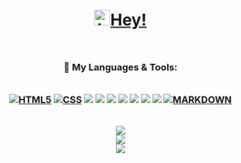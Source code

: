 <!-- 🚀Jackson Goodman's Github Profile Readme!🚀 -->
<header>
<h1 align = "center">
<a align = "center" href="https://jacksonrgoodman.github.io">
<img src="https://user-images.githubusercontent.com/1303154/88677602-1635ba80-d120-11ea-84d8-d263ba5fc3c0.gif" width="28px" alt="hi">Hey!</a>
<br/>
 <!-- Title
My name is Jackson!<br/>My Job Is To Learn, Help & Code!<br/> Nashville🎸/ TN❤<br/>
-->
<!-- Learning Skills
🌱 I’m currently learning: <a href= "https://nashvillesoftwareschool.com/programs/full-time-bootcamps/"><em>Back-End Web Development</em></a> @ <br/><a href="https://nashvillesoftwareschool.com/">
<img src = "https://img.shields.io/badge/NASHVILLE_SOFTWARE_SCHOOL%20-ef5236?&style=for-the-badge&logo=circle&logoColor=white" width=600/></a>
-->
<!-- Big Linktree Button
<br/>
Check Out My
<a href="https://www.linktr.ee/jacksonrgoodman">
<br/>
<img src = "https://img.shields.io/badge/LINKTR.EE/%20-darkgreen?&style=for-the-badge&logo=linktree&logoColor=white" width=450/>
</a>
-->
<!-- Generic Social Buttons
<p align="center">
<a href="https://www.linkedin.com/in/jacksonrgoodman/"><img align= "center" src="https://img.shields.io/badge/-Linked%20In-0e76a8?style=flat&labelColor=0e76a8&logo=linkedin&logoColor=white" /></a>
<a href="mailto:jacksonrgoodman@gmail.com"><img align= "center" src="https://img.shields.io/badge/-jacksonrgoodman@gmail.com-c0392b?style=flat&labelColor=c0392b&logo=gmail&logoColor=white" /></a> 
<a href="https://dev.to/jacksonrgoodman/"><img align= "center" src="https://img.shields.io/badge/-DEV.TO%20%20-%23323330.svg?style=flat&logo=dev-dot-to&logoColor=white" /></a>
-->
</h1>
</header>
<main>
<h3 style="..." align="center">
 🔭 My Languages & Tools:
<br/><br/>
<p align="center">
<!-- HTML5 -->
<a href="https://www.codecademy.com/learn/learn-html">
<img src="https://img.shields.io/badge/html5%20-%23E34F26.svg?&style=for-the-badge&logo=html5&logoColor=white" alt="HTML5"/></a>
<!-- CSS -->
<a href="https://www.codecademy.com/learn/learn-css">
<img src="https://img.shields.io/badge/css3%20-%231572B6.svg?&style=for-the-badge&logo=css3&logoColor=white" alt="CSS"/></a>
<!-- Node.js
<a href="https://nodejs.org/en/about/">
<img src="https://img.shields.io/badge/node.js%20-%2343853D.svg?&style=for-the-badge&logo=node-dot-js&logoColor=white" alt="NODE.JS"/></a>
-->
<!-- JS -->
<a href="https://www.codecademy.com/catalog/language/javascript">
<img src="https://img.shields.io/badge/javascript%20-%23323330.svg?&style=for-the-badge&logo=javascript&logoColor=%23F7DF1E"/></a>
<!-- React -->
<a href="https://reactjs.org/docs/hello-world.html">
<img src="https://img.shields.io/badge/React-20232A?style=for-the-badge&logo=react&logoColor=61DAFB" /></a>
<!-- Figma -->
<a href = "https://www.toptal.com/designers/ui/figma-design-tool">
<img src="https://img.shields.io/badge/Figma-F24E1E?style=for-the-badge&logo=figma&logoColor=white" /></a>
<!-- Github -->
<a href="https://github.com/%CF%80">
<img src="https://img.shields.io/badge/git%20-%23F05033.svg?&style=for-the-badge&logo=git&logoColor=white"/></a>
<!-- .NET -->
<a href="https://dotnet.microsoft.com/learn/dotnet/what-is-dotnet-framework">
<img src="https://img.shields.io/badge/.NET-5C2D91?style=for-the-badge&logo=dot-net&logoColor=white" /></a>
<!-- C# -->
<a href="https://www.guru99.com/c-sharp-tutorial.html">
<img src="https://img.shields.io/badge/c%23-23239120.svg?style=for-the-badge&logo=c-sharp&logoColor=white" /></a>
<!-- SQL -->
<a href="https://www.codecademy.com/catalog/language/sql">
<img src="https://img.shields.io/badge/SQL-CC2927?style=for-the-badge&logo=microsoft-sql-server&logoColor=white" /></a>
<!-- Markdown -->
<a href= "https://warpedvisions.org/projects/markdown-cheat-sheet/">
<img src="https://img.shields.io/badge/markdown-%23000000.svg?style=for-the-badge&logo=markdown&logoColor=white" alt= "MARKDOWN"></a>
<br/><br/>
<!-- COMPUTER STUFF
 🖥 What I'm Running:
<br/>
<a href="https://www.youtube.com/watch?v=YhusJgJw6LA&ab_channel=AldoComputersAldoComputers">
<img src="https://img.shields.io/badge/Windows-0078D6?style=for-the-badge&logo=windows&logoColor=white" alt = "WINDOWS"/></a> 
<a href="https://ark.intel.com/content/www/us/en/ark/products/186605/intel-core-i9-9900k-processor-16m-cache-up-to-5-00-ghz.html">
<img src="https://img.shields.io/badge/-i9_9900k-0071C5?style=for-the-badge&logo=intel&logoColor=white" alt = "INTEL"/></a> 
<a href="https://www.youtube.com/watch?v=1NCdGIOFwJE">
<img src="https://img.shields.io/badge/GTX_-1660_SUPER-76B900?style=for-the-badge&logo=nvidia&logoColor=white" alt = "NVIDIA"/></a>
<a href="https://www.youtube.com/watch?v=nujuAnZ9K50&ab_channel=TechnologyMoveTechnologyMove">
<img src="https://img.shields.io/badge/-Vengeance_PRO_32GB_DDR4-E9E600?style=for-the-badge&logo=corsair&logoColor=black" alt = "RAM"/></a>
<a href="https://www.youtube.com/watch?v=pS06kZqmjz8&ab_channel=Kathleen%27sProductReviews">
<img src="https://img.shields.io/badge/ROG-MAXIMUS_XI_HERO-A81D33?style=for-the-badge&logo=asus&logoColor=white" alt = "MOTHERBOARD"/></a>
<a href="https://www.seagate.com/www-content/datasheets/pdfs/3-5-barracudaDS1900-14-2007US-en_US.pdf">
<img src="https://img.shields.io/badge/2X-BARRACUDA_2TB-darkgreen?style=for-the-badge&logo=seagate&logoColor=white" alt = "MEMORY"/></a>
<a href="https://www.lambda1vr.com/">
<img src="https://img.shields.io/badge/-QUEST_1-purple?style=for-the-badge&logo=oculus&logoColor=white" alt = "MEMORY"/></a>
<br/><br/>
-->
<!-- Fun Stuff
 💬 Ask Me About: 
<br/>
<a href="https://www.makeuseof.com/tag/switch-photoshop-gimp/">
<img src="https://img.shields.io/badge/adobe%20photoshop%20-%2331A8FF.svg?&style=for-the-badge&logo=adobe%20photoshop&logoColor=white"alt="PHOTOSHOP" /></a>
<a href="https://www.gimp.org/tutorials/Automate_Editing_in_GIMP/">
<img src="https://img.shields.io/badge/gimp-5C5543?style=for-the-badge&logo=gimp&logoColor=white" alt="GIMP" /></a>
<a href="https://tilldaling.medium.com/four-reasons-to-switch-from-premiere-pro-to-davinci-resolve-6d970823770c">
<img src="https://img.shields.io/badge/adobe%20premiere%20Pro-%23663399.svg?&style=for-the-badge&logo=adobe%20premiere%20pro&logoColor=white" alt="PREMIERE" /></a>
<a href="https://datasheets.raspberrypi.org/cm4/cm4-datasheet.pdf">
<img src="https://img.shields.io/badge/RASPBERRY%20PI-C51A4A.svg?&style=for-the-badge&logo=raspberry%20pi&logoColor=white" alt = "RESPBERRY PI" /><br/></a>
<a href="http://buildbot.libretro.com/nightly/">
<img src="https://img.shields.io/badge/-RetroArch-000000?style=for-the-badge&logo=retroarch&logoColor=white" alt = "RETROPIE" /></a>
<a href="https://wiki.debian.org/RaspberryPiImages">
<img src="https://img.shields.io/badge/Debian-A81D33?style=for-the-badge&logo=debian&logoColor=white" alt = "DEBIAN" /></a>
<a href="https://docs.unity3d.com/Manual/VROverview.html">
<img src="https://img.shields.io/badge/Unity-100000?style=for-the-badge&logo=unity&logoColor=white" alt = "UNITY" /></a>
<a href="https://brave.com/features/">
<img src="https://img.shields.io/badge/Brave-FF1B2D?style=for-the-badge&logo=Brave&logoColor=white" alt = "BRAVE" /></a>
<!-- Steam
<a href="https://steamcommunity.com/id/spiderzumbie/">
<img src="https://img.shields.io/badge/steam-000000?style=for-the-badge&logo=Steam&logoColor=white" alt = "STEAM" /></a> -->
<!-- Battle.Net
<a href="mailto:jacksonrgoodman@gmail.com">
<img src="https://img.shields.io/badge/battle.net-darkblue?style=for-the-badge&logo=battle-dot-net&logoColor=white" alt = "BATTLE.NET" /></a> 
<a href="https://www.youtube.com/watch?v=42HKCFf5Lf4&ab_channel=GDQuest">
<img alt="Godot Engine" src="https://img.shields.io/badge/GODOT-%23FFFFFF.svg?style=for-the-badge&logo=godot-engine"/></a>
</h3>
-->
</main>
<footer align= "center">
<!-- Github Stats -->
<div align= "center">
<a href = "https://github.com/anuraghazra/github-readme-stats">
<img align= "center" src="https://github-readme-stats-sandy-five.vercel.app/api?username=jacksonrgoodman&theme=blue-green&hide=issues,contribs&show_icons=true" />
</a>
<!-- Github Stats -->
<br/>
<a href = "https://github.com/ryo-ma/github-profile-trophy">	
<img align= "center" src="https://github-profile-trophy.vercel.app/?username=jacksonrgoodman&row=1&column=4&theme=radical" />
</a>
<!-- Github Trophy -->
<br/>
<a href = "https://github.com/anuraghazra/github-readme-stats">
<img align= "center" src="https://github-readme-stats-sandy-five.vercel.app/api/top-langs/?username=jacksonrgoodman&theme=blue-green&exclude_repo=PoKi-Practice,jacksonrgoodman.github.io&layout=compact" />
</a>
</div>
</footer>
<!-- README Joke
<div>
<p align = "center">
<br/>
<p align="center">
<a href= "https://github.com/ABSphreak/readme-jokes"><img src="https://readme-jokes.vercel.app/api" alt="Jokes Card" theme= "random" /></a>
</div>
-- >
